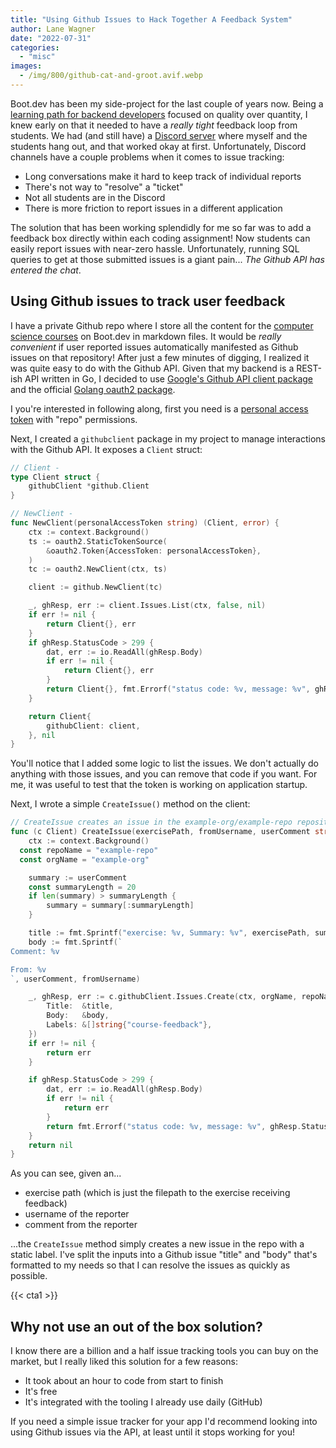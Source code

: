 ```yaml
---
title: "Using Github Issues to Hack Together A Feedback System"
author: Lane Wagner
date: "2022-07-31"
categories: 
  - "misc"
images:
  - /img/800/github-cat-and-groot.avif.webp
---
```


Boot.dev has been my side-project for the last couple of years now. Being a [learning path for backend developers](https://boot.dev) focused on quality over quantity, I knew early on that it needed to have a *really tight* feedback loop from students. We had (and still have) a [Discord server](https://discord.gg/EEkFwbv) where myself and the students hang out, and that worked okay at first. Unfortunately, Discord channels have a couple problems when it comes to issue tracking:

* Long conversations make it hard to keep track of individual reports
* There's not way to "resolve" a "ticket"
* Not all students are in the Discord
* There is more friction to report issues in a different application

The solution that has been working splendidly for me so far was to add a feedback box directly within each coding assignment! Now students can easily report issues with near-zero hassle. Unfortunately, running SQL queries to get at those submitted issues is a giant pain... *The Github API has entered the chat*.

## Using Github issues to track user feedback

I have a private Github repo where I store all the content for the [computer science courses](https://boot.dev/tracks/computer-science) on Boot.dev in markdown files. It would be *really convenient* if user reported issues automatically manifested as Github issues on that repository! After just a few minutes of digging, I realized it was quite easy to do with the Github API. Given that my backend is a REST-ish API written in Go, I decided to use [Google's Github API client package](https://github.com/google/go-github/) and the official [Golang oauth2 package](https://pkg.go.dev/golang.org/x/oauth2).

I you're interested in following along, first you need is a [personal access token](https://docs.github.com/en/authentication/keeping-your-account-and-data-secure/creating-a-personal-access-token) with "repo" permissions.

Next, I created a `githubclient` package in my project to manage interactions with the Github API. It exposes a `Client` struct:

```go
// Client -
type Client struct {
	githubClient *github.Client
}

// NewClient -
func NewClient(personalAccessToken string) (Client, error) {
	ctx := context.Background()
	ts := oauth2.StaticTokenSource(
		&oauth2.Token{AccessToken: personalAccessToken},
	)
	tc := oauth2.NewClient(ctx, ts)

	client := github.NewClient(tc)

	_, ghResp, err := client.Issues.List(ctx, false, nil)
	if err != nil {
		return Client{}, err
	}
	if ghResp.StatusCode > 299 {
		dat, err := io.ReadAll(ghResp.Body)
		if err != nil {
			return Client{}, err
		}
		return Client{}, fmt.Errorf("status code: %v, message: %v", ghResp.StatusCode, string(dat))
	}

	return Client{
		githubClient: client,
	}, nil
}
```

You'll notice that I added some logic to list the issues. We don't actually do anything with those issues, and you can remove that code if you want. For me, it was useful to test that the token is working on application startup.

Next, I wrote a simple `CreateIssue()` method on the client:

```go
// CreateIssue creates an issue in the example-org/example-repo repository
func (c Client) CreateIssue(exercisePath, fromUsername, userComment string) error {
	ctx := context.Background()
  const repoName = "example-repo"
  const orgName = "example-org"

	summary := userComment
	const summaryLength = 20
	if len(summary) > summaryLength {
		summary = summary[:summaryLength]
	}

	title := fmt.Sprintf("exercise: %v, Summary: %v", exercisePath, summary)
	body := fmt.Sprintf(`
Comment: %v

From: %v
`, userComment, fromUsername)

	_, ghResp, err := c.githubClient.Issues.Create(ctx, orgName, repoName, &github.IssueRequest{
		Title:  &title,
		Body:   &body,
		Labels: &[]string{"course-feedback"},
	})
	if err != nil {
		return err
	}

	if ghResp.StatusCode > 299 {
		dat, err := io.ReadAll(ghResp.Body)
		if err != nil {
			return err
		}
		return fmt.Errorf("status code: %v, message: %v", ghResp.StatusCode, string(dat))
	}
	return nil
}
```

As you can see, given an...

* exercise path (which is just the filepath to the exercise receiving feedback)
* username of the reporter
* comment from the reporter

...the `CreateIssue` method simply creates a new issue in the repo with a static label. I've split the inputs into a Github issue "title" and "body" that's formatted to my needs so that I can resolve the issues as quickly as possible.

{{< cta1 >}}

## Why not use an out of the box solution?

I know there are a billion and a half issue tracking tools you can buy on the market, but I really liked this solution for a few reasons:

* It took about an hour to code from start to finish
* It's free
* It's integrated with the tooling I already use daily (GitHub)

If you need a simple issue tracker for your app I'd recommend looking into using Github issues via the API, at least until it stops working for you!
